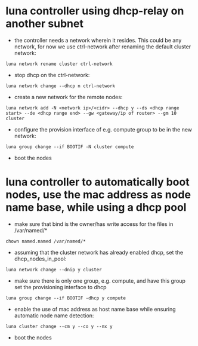 # luna controller using dhcp-relay on another subnet

- the controller needs a network wherein it resides. This could be any network, for now we use ctrl-network after renaming the default cluster network:
```
luna network rename cluster ctrl-network
```
- stop dhcp on the ctrl-network:
```
luna network change --dhcp n ctrl-network
```
- create a new network for the remote nodes:
```
luna network add -N <network ip>/<cidr> --dhcp y --ds <dhcp range start> --de <dhcp range end> --gw <gateway/ip of router> --gm 10 cluster
```
- configure the provision interface of e.g. compute group to be in the new network:
```
luna group change --if BOOTIF -N cluster compute
```
- boot the nodes


# luna controller to automatically boot nodes, use the mac address as node name base, while using a dhcp pool

- make sure that bind is the owner/has write access for the files in /var/named/<zone>*
```
chown named.named /var/named/*
```
- assuming that the cluster network has already enabled dhcp, set the dhcp_nodes_in_pool:
```
luna network change --dnip y cluster
```
- make sure there is only one group, e.g. compute, and have this group set the provisioning interface to dhcp
```
luna group change --if BOOTIF -dhcp y compute
```
- enable the use of mac address as host name base while ensuring automatic node name detection:
```
luna cluster change --cm y --co y --nx y
```
- boot the nodes


